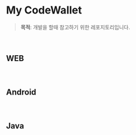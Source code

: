 # My CodeWallet  
> **목적**: 개발을 할때 참고하기 위한 레포지토리입니다.

　
## WEB    

　
## Android    

　
## Java   

   
